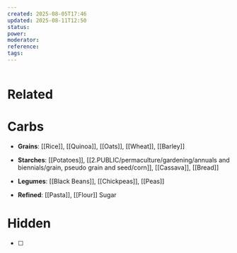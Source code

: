 ```yaml
---
created: 2025-08-05T17:46
updated: 2025-08-11T12:50
status: 
power: 
moderator: 
reference: 
tags: 
---
```

```table-of-contents
```

# Related

# Carbs

- **Grains**: [[Rice]], [[Quinoa]], [[Oats]], [[Wheat]], [[Barley]]
    
- **Starches**: [[Potatoes]], [[2.PUBLIC/permaculture/gardening/annuals and biennials/grain, pseudo grain and seed/corn]], [[Cassava]], [[Bread]]
    
- **Legumes**: [[Black Beans]], [[Chickpeas]], [[Peas]]
    
- **Refined**: [[Pasta]], [[Flour]] Sugar

# Hidden
- [ ] 
